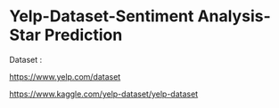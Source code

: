 # Yelp-Dataset-Sentiment Analysis-Star Prediction

Dataset :

https://www.yelp.com/dataset

https://www.kaggle.com/yelp-dataset/yelp-dataset


